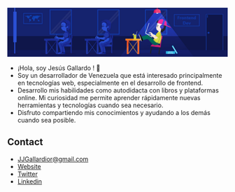 ![Banner](./banner.jpg)
* ¡Hola, soy Jesús Gallardo ! 👋
* Soy un desarrollador de Venezuela que está interesado principalmente en tecnologías web, especialmente en el desarrollo de frontend.
* Desarrollo mis habilidades como autodidacta con libros y plataformas online. Mi curiosidad me permite aprender rápidamente nuevas herramientas y tecnologías cuando sea necesario.
* Disfruto compartiendo mis conocimientos y ayudando a los demás cuando sea posible.

## Contact

* JJGallardior@gmail.com
* [Website](https://gallardior.github.io/Portfolio/)
* [Twitter](https://twitter.com/Gallardior)
* [Linkedin](https://www.linkedin.com/in/gallardior/)
